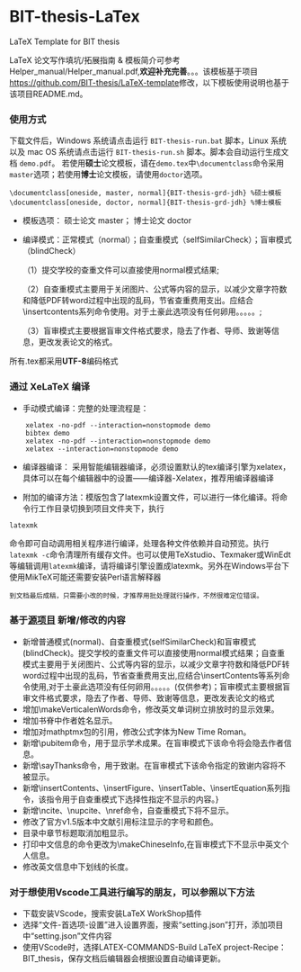# BIT-thesis-LaTex
LaTeX Template for BIT thesis

LaTeX 论文写作填坑/拓展指南 & 模板简介可参考Helper_manual/Helper_manual.pdf,**欢迎补充完善**。。。该模板基于项目<https://github.com/BIT-thesis/LaTeX-template>修改，以下模板使用说明也基于该项目README.md。


### 使用方式
下载文件后，Windows 系统请点击运行 `BIT-thesis-run.bat` 脚本，Linux 系统以及 mac OS 系统请点击运行 `BIT-thesis-run.sh` 脚本。脚本会自动运行生成文档 `demo.pdf`。
若使用**硕士**论文模板，请在`demo.tex`中`\documentclass`命令采用`master`选项；若使用**博士**论文模板，请使用`doctor`选项。
```
\documentclass[oneside, master, normal]{BIT-thesis-grd-jdh} %硕士模板
\documentclass[oneside, doctor, normal]{BIT-thesis-grd-jdh} %博士模板 
```
- 模板选项： 硕士论文 master； 博士论文 doctor
- 编译模式：正常模式（normal）；自查重模式（selfSimilarCheck）；盲审模式（blindCheck）

  （1）提交学校的查重文件可以直接使用normal模式结果;

  （2）自查重模式主要用于关闭图片、公式等内容的显示，以减少文章字符数和降低PDF转word过程中出现的乱码，节省查重费用支出。应结合\insertcontents系列命令使用。对于土豪此选项没有任何卵用。。。。。;

  （3）盲审模式主要根据盲审文件格式要求，隐去了作者、导师、致谢等信息，更改发表论文的格式。

所有.tex都采用**UTF-8**编码格式
###  通过 XeLaTeX 编译
- 手动模式编译：完整的处理流程是：
```
    xelatex -no-pdf --interaction=nonstopmode demo
    bibtex demo
    xelatex -no-pdf --interaction=nonstopmode demo
    xelatex --interaction=nonstopmode demo
```
- 编译器编译：
采用智能编辑器编译，必须设置默认的tex编译引擎为xelatex，具体可以在每个编辑器中的设置——编译器-Xelatex，推荐用编译器编译

- 附加的编译方法：模版包含了latexmk设置文件，可以进行一体化编译。将命令行工作目录切换到项目文件夹下，执行
```bash
latexmk
```
命令即可自动调用相关程序进行编译，处理各种文件依赖并自动预览。执行`latexmk -c`命令清理所有缓存文件。也可以使用TeXstudio、Texmaker或WinEdt等编辑调用`latexmk`编译，请将编译引擎设置成latexmk。另外在Windows平台下使用MikTeX可能还需要安装Perl语言解释器

`到文档最后成稿，只需要小改的时候，才推荐用批处理就行操作，不然很难定位错误。`

### 基于[源项目](https://github.com/BIT-thesis/LaTeX-template) 新增/修改的内容
- 新增普通模式(normal)、自查重模式(selfSimilarCheck)和盲审模式(blindCheck)。提交学校的查重文件可以直接使用normal模式结果；自查重模式主要用于关闭图片、公式等内容的显示，以减少文章字符数和降低PDF转word过程中出现的乱码，节省查重费用支出,应结合\insertContents等系列命令使用,对于土豪此选项没有任何卵用。。。。。(仅供参考)；盲审模式主要根据盲审文件格式要求，隐去了作者、导师、致谢等信息，更改发表论文的格式
- 增加\makeVerticalenWords命令，修改英文单词树立排放时的显示效果。
- 增加书脊中作者姓名显示。
- 增加对mathptmx包的引用，修改公式字体为New Time Roman。
- 新增\pubitem命令，用于显示学术成果。在盲审模式下该命令将会隐去作者信息。
- 新增\sayThanks命令，用于致谢。在盲审模式下该命令指定的致谢内容将不被显示。
- 新增\insertContents、\insertFigure、\insertTable、\insertEquation系列指令，该指令用于自查重模式下选择性指定不显示的内容。}
- 新增\ncite、\nupcite、\nref命令，自查重模式下将不显示。
- 修改了官方v1.5版本中文献引用标注显示的字号和颜色。
- 目录中章节标题取消加粗显示。
- 打印中文信息的命令更改为\makeChineseInfo,在盲审模式下不显示中英文个人信息。
- 修改英文信息中下划线的长度。

### 对于想使用Vscode工具进行编写的朋友，可以参照以下方法
- 下载安装VScode，搜索安装LaTeX WorkShop插件
- 选择“文件-首选项-设置”进入设置界面，搜索“setting.json”打开，添加项目中“setting.json”文件内容
- 使用VScode时，选择LATEX-COMMANDS-Build LaTeX project-Recipe：BIT_thesis，保存文档后编辑器会根据设置自动编译更新。 

